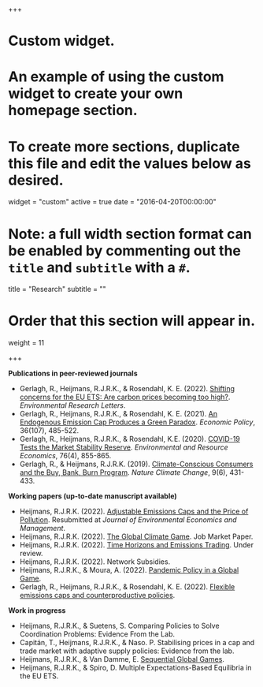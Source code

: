 +++
# Custom widget.
# An example of using the custom widget to create your own homepage section.
# To create more sections, duplicate this file and edit the values below as desired.
widget = "custom"
active = true
date = "2016-04-20T00:00:00"

# Note: a full width section format can be enabled by commenting out the `title` and `subtitle` with a `#`.
title = "Research"
subtitle = ""

# Order that this section will appear in.
weight = 11

+++

**Publications in peer-reviewed journals**

- Gerlagh, R., Heijmans, R.J.R.K., & Rosendahl, K. E. (2022). [Shifting concerns for the EU ETS: Are carbon prices becoming too high?](https://iopscience.iop.org/article/10.1088/1748-9326/ac63d6). _Environmental Research Letters_.
- Gerlagh, R., Heijmans, R.J.R.K., & Rosendahl, K. E. (2021). [An Endogenous Emission Cap Produces a Green Paradox](https://academic.oup.com/economicpolicy/article/36/107/485/6178790). _Economic Policy_, 36(107), 485-522.
- Gerlagh, R., Heijmans, R.J.R.K., & Rosendahl, K.E. (2020). [COVID-19 Tests the Market Stability Reserve](https://link.springer.com/article/10.1007/s10640-020-00441-0). _Environmental and Resource Economics_, 76(4), 855-865.
- Gerlagh, R., & Heijmans, R.J.R.K. (2019). [Climate-Conscious Consumers and the Buy, Bank, Burn Program](https://www.nature.com/articles/s41558-019-0482-0). _Nature Climate Change_, 9(6), 431-433.



**Working papers (up-to-date manuscript available)**

- Heijmans, R.J.R.K. (2022). [Adjustable Emissions Caps and the Price of Pollution](https://www.roweno.nl/files/interestrate.pdf). Resubmitted at _Journal of Environmental Economics and Management_.
- Heijmans, R.J.R.K. (2022). [The Global Climate Game](https://www.roweno.nl/files/TheGlobalClimateGame.pdf). Job Market Paper.
- Heijmans, R.J.R.K. (2022). [Time Horizons and Emissions Trading](https://www.roweno.nl/files/timehorizonsemissionstrading.pdf). Under review.
- Heijmans, R.J.R.K. (2022). Network Subsidies.
- Heijmans, R.J.R.K., & Moura, A. (2022). [Pandemic Policy in a Global Game](https://www.roweno.nl/files/EfficientEpidemics.pdf).
- Gerlagh, R., Heijmans, R.J.R.K., & Rosendahl, K. E. (2022). [Flexible emissions caps and counterproductive policies](https://www.roweno.nl/files/Flexible.pdf).

**Work in progress**

- Heijmans, R.J.R.K., & Suetens, S. Comparing Policies to Solve Coordination Problems: Evidence From the Lab.
- Capitán, T., Heijmans, R.J.R.K., & Naso. P. Stabilising prices in a cap and trade market with adaptive supply policies: Evidence from the lab.
- Heijmans, R.J.R.K., & Van Damme, E. [Sequential Global Games](https://www.roweno.nl/files/SequentialGlobalGames.pdf).
- Heijmans, R.J.R.K., & Spiro, D. Multiple Expectations-Based Equilibria in the EU ETS.

